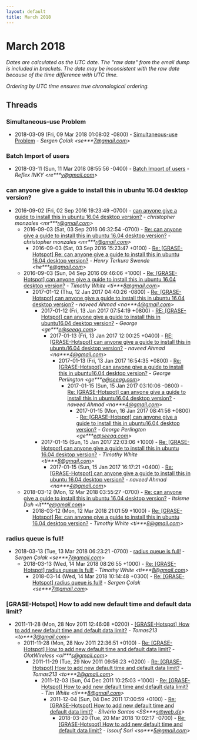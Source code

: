 ```yaml
---
layout: default
title: March 2018
---
```


# March 2018

_Dates are calculated as the UTC date. The "raw date" from the email dump is included in brackets. The date may be inconsistent with the raw date because of the time difference with UTC time._

_Ordering by UTC time ensures true chronological ordering._

## Threads

### Simultaneous-use Problem
+ 2018-03-09 (Fri, 09 Mar 2018 01:08:02 -0800) - [Simultaneous-use Problem](/archive/2018/03/50d393375543941c48b33f0059155abac9b1859972028e060ba6a80ae19b948c) - _Sergen Çolak \<se***7@gmail.com\>_

### Batch Import of users
+ 2018-03-11 (Sun, 11 Mar 2018 08:55:56 -0400) - [Batch Import of users](/archive/2018/03/c74f64f833798e82bbb5cae0a91c7c62d452ebd00e8b08cc59083abc960849a6) - _Reflex INKY \<re***y@gmail.com\>_

### can anyone give a guide to install this in ubuntu 16.04 desktop version?
+ 2016-09-02 (Fri, 02 Sep 2016 19:23:49 -0700) - [can anyone give a guide to install this in ubuntu 16.04 desktop version?](/archive/2016/09/def447356cedfbe29693d56f8d7c2a81425bde872b66344630f9ef4f7f945a96) - _christopher monzales \<mr***r@gmail.com\>_
  + 2016-09-03 (Sat, 03 Sep 2016 06:32:54 -0700) - [Re: can anyone give a guide to install this in ubuntu 16.04 desktop version?](/archive/2016/09/1989b2b96503f8ef48e6948ea85dd6627a5319988cfd06fcb15675ce150132d8) - _christopher monzales \<mr***r@gmail.com\>_
    + 2016-09-03 (Sat, 03 Sep 2016 15:23:47 +0100) - [Re: [GRASE-Hotspot] Re: can anyone give a guide to install this in ubuntu 16.04 desktop version?](/archive/2016/09/2186d44089ad80eb3ea9ee80fd16426e963a7f278d4ae8b45430fb7ecfa9f2ee) - _Henry Terkura Swende \<he***e@gmail.com\>_
  + 2016-09-03 (Sun, 04 Sep 2016 09:46:06 +1000) - [Re: [GRASE-Hotspot] can anyone give a guide to install this in ubuntu 16.04 desktop version?](/archive/2016/09/2b59f2f5d6f2b1979dd5ff3af77095017b26cd4048fcaa6a1d9b6bb0630effd3) - _Timothy White \<ti***8@gmail.com\>_
    + 2017-01-12 (Thu, 12 Jan 2017 04:40:26 -0800) - [Re: [GRASE-Hotspot] can anyone give a guide to install this in ubuntu 16.04 desktop version?](/archive/2017/01/1faae14739b6ff47b6b191521b9caa02a77560a345080f087518cc39478f709e) - _naveed Ahmad \<na***4@gmail.com\>_
      + 2017-01-12 (Fri, 13 Jan 2017 07:54:19 +0800) - [RE: [GRASE-Hotspot] can anyone give a guide to install this in ubuntu16.04 desktop version?](/archive/2017/01/1146c552def8c6be0e0cd74a78feca1781f8e4ea01be1865870838732bae2f6c) - _George \<ge***e@seeag.com\>_
        + 2017-01-13 (Fri, 13 Jan 2017 12:00:25 +0400) - [RE: [GRASE-Hotspot] can anyone give a guide to install this in ubuntu16.04 desktop version?](/archive/2017/01/d83df72b00f021cf5c77726f580042c86680dddc620e4ed7101dc753aa7cc656) - _naveed Ahmad \<na***4@gmail.com\>_
          + 2017-01-13 (Fri, 13 Jan 2017 16:54:35 +0800) - [Re: [GRASE-Hotspot] can anyone give a guide to install this in ubuntu16.04 desktop version?](/archive/2017/01/819c429f27991f0f5d3b36beaa2767cc36c489157c0aee6d525bf1419ebf8f71) - _George Perlington \<ge***e@seeag.com\>_
            + 2017-01-15 (Sun, 15 Jan 2017 03:10:06 -0800) - [Re: [GRASE-Hotspot] can anyone give a guide to install this in ubuntu16.04 desktop version?](/archive/2017/01/6452755a0bf276ee584b20c6322e2930de3044bb2caac64c6db42ccbb89702ee) - _naveed Ahmad \<na***4@gmail.com\>_
              + 2017-01-15 (Mon, 16 Jan 2017 08:41:56 +0800) - [Re: [GRASE-Hotspot] can anyone give a guide to install this in ubuntu16.04 desktop version?](/archive/2017/01/4dc3794dee2b22ba278e4974b323a7eb36537239914dae3265a3b48dfc29a47c) - _George Perlington \<ge***e@seeag.com\>_
      + 2017-01-15 (Sun, 15 Jan 2017 22:03:06 +1000) - [Re: [GRASE-Hotspot] can anyone give a guide to install this in ubuntu 16.04 desktop version?](/archive/2017/01/388583a28e05e282b18a2e03aa1f12f40ae5449f4abd0e8d5d0669b69889ffdd) - _Timothy White \<ti***8@gmail.com\>_
        + 2017-01-15 (Sun, 15 Jan 2017 16:17:21 +0400) - [Re: [GRASE-Hotspot] can anyone give a guide to install this in ubuntu 16.04 desktop version?](/archive/2017/01/29d694cef3afaa0bb75ab4e2f4e916b919af2f1e7edf0095256b24e2e450e4b3) - _naveed Ahmad \<na***4@gmail.com\>_
  + 2018-03-12 (Mon, 12 Mar 2018 03:55:27 -0700) - [Re: can anyone give a guide to install this in ubuntu 16.04 desktop version?](/archive/2018/03/7ff7eeb1d43b044cd10b25665ae9cbb533c84a9777c0a1e22f7cb73dfd07f4d0) - _Itsisme Duh \<it***e@gmail.com\>_
    + 2018-03-12 (Mon, 12 Mar 2018 21:01:59 +1000) - [Re: [GRASE-Hotspot] Re: can anyone give a guide to install this in ubuntu 16.04 desktop version?](/archive/2018/03/922bc6de9e042fd0065cafaa909ebd8ccd68c005025c4586986a7de69577bb56) - _Timothy White \<ti***8@gmail.com\>_

### radius queue is full!
+ 2018-03-13 (Tue, 13 Mar 2018 06:23:21 -0700) - [radius queue is full!](/archive/2018/03/af0b0dccfaef94ec86d3454fce5c724d266f64214f6d48b526f255905f028976) - _Sergen Çolak \<se***7@gmail.com\>_
  + 2018-03-13 (Wed, 14 Mar 2018 08:26:55 +1000) - [Re: [GRASE-Hotspot] radius queue is full!](/archive/2018/03/dfcdb99cee0ad9c3a688c3d7e140b53a863754f15b14d106f51b105ad3ba67de) - _Timothy White \<ti***8@gmail.com\>_
    + 2018-03-14 (Wed, 14 Mar 2018 10:14:48 +0300) - [Re: [GRASE-Hotspot] radius queue is full!](/archive/2018/03/0958ef3d41697e2790143ceaf3b9d714b033b9f41e6e55df2630fd98006d6c6e) - _Sergen Çolak \<se***7@gmail.com\>_

### [GRASE-Hotspot] How to add new default time and default data limit?
+ 2011-11-28 (Mon, 28 Nov 2011 12:46:08 +0200) - [[GRASE-Hotspot] How to add new default time and default data limit?](/archive/2011/11/0b948a39def79d376a1dd9e6484376a2463c59e33a866a3fc1b8e038b871c92d) - _Tomas213 \<to***3@gmail.com\>_
  + 2011-11-28 (Mon, 28 Nov 2011 22:36:51 +0100) - [Re: [GRASE-Hotspot] How to add new default time and default data limit?](/archive/2011/11/e9064cd925bbe1566a10980ce85363077c747d584882a4fc8c74531341a98a0b) - _OlotWireless \<ol***s@gmail.com\>_
    + 2011-11-29 (Tue, 29 Nov 2011 09:56:23 +0200) - [Re: [GRASE-Hotspot] How to add new default time and default data	limit?](/archive/2011/11/ac05653055baf0786eb00367daa8fa1164a7e6c54939a6639f140e6851fba61d) - _Tomas213 \<to***3@gmail.com\>_
      + 2011-12-03 (Sun, 04 Dec 2011 10:25:03 +1000) - [Re: [GRASE-Hotspot] How to add new default time and default data limit?](/archive/2011/12/0c0058ea1802555abd343941fb46a69f71bb02392b498a64b286f8e0dc687290) - _Tim White \<ti***8@gmail.com\>_
        + 2011-12-04 (Sun, 04 Dec 2011 17:00:59 +0100) - [Re: [GRASE-Hotspot] How to add new default time and default data limit?](/archive/2011/12/ccb040a01767a90da13d6f9668ce5d5627787257d294aed7b85e42af6235aa42) - _Silvério Santos \<SS***s@web.de\>_
          + 2018-03-20 (Tue, 20 Mar 2018 10:02:17 -0700) - [Re: [GRASE-Hotspot] How to add new default time and default data limit?](/archive/2018/03/33dd37609150168b92f0d7117ac03fe7fdce47d2ee7c9faf8053b08e50cf28bc) - _Issouf Sori \<so***5@gmail.com\>_

